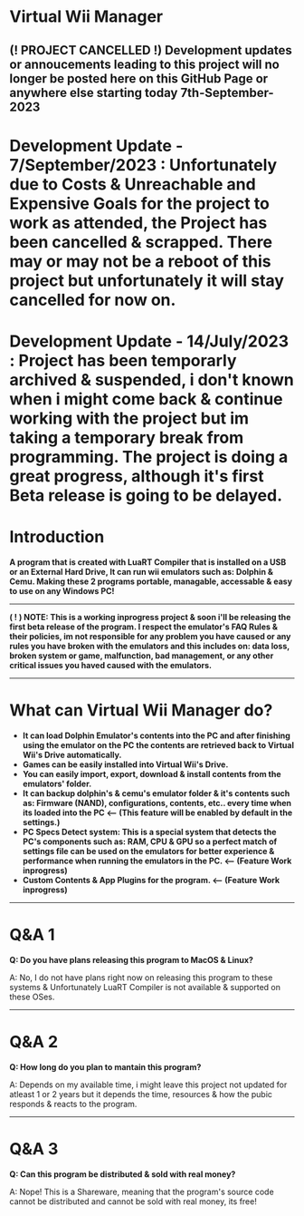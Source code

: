 <head>

<h1> Virtual Wii Manager </h1>

   </head>

<h2>(! PROJECT CANCELLED !) Development updates or annoucements leading to this project will no longer be posted here on this GitHub Page or anywhere else starting today 7th-September-2023</h2>

<h1>Development Update - 7/September/2023 : Unfortunately due to Costs & Unreachable and Expensive Goals for the project to work as attended, the Project has been cancelled & scrapped. There may or may not be a reboot of this project but unfortunately it will stay cancelled for now on. </h1>


<h1>Development Update - 14/July/2023 : Project has been temporarly archived & suspended, i don't known when i might come back & continue working with the project but im taking a temporary break from programming. The project is doing a great progress, although it's first Beta release is going to be delayed.</h1>

<h1> Introduction </h1>
   
**A program that is created with LuaRT Compiler that is installed on a USB or an External Hard Drive, It can run wii emulators such as: Dolphin &amp; Cemu. Making these 2 programs portable, managable, accessable & easy to use on any Windows PC!** 


 <hr>

 
**( ! ) NOTE: This is a working inprogress project & soon i'll be releasing the first beta release of the program. I respect the emulator's FAQ Rules & their policies, im not responsible for any problem you have caused or any rules you have broken with the emulators and this includes on: data loss, broken system or game, malfunction, bad management, or any other critical issues you haved caused with the emulators.**

 <hr>  
 
<h1> What can Virtual Wii Manager do? </h1>

- **It can load Dolphin Emulator's contents into the PC and after finishing using the emulator on the PC the contents are retrieved back to Virtual Wii's Drive automatically.**
- **Games can be easily installed into Virtual Wii's Drive.**
- **You can easily import, export, download & install contents from the emulators' folder.**
- **It can backup dolphin's & cemu's emulator folder & it's contents such as: Firmware (NAND), configurations, contents, etc.. every time when its loaded into the PC <-- (This feature will be enabled by default in the settings.)**
- **PC Specs Detect system: This is a special system that detects the PC's components such as: RAM, CPU & GPU so a perfect match of settings file can be used on the emulators for better experience & performance when running the emulators in the PC. <-- (Feature Work inprogress)**
- **Custom Contents & App Plugins for the program. <-- (Feature Work inprogress)**

 <hr>  

<h1> Q&A 1 </h1>

**Q: Do you have plans releasing this program to MacOS & Linux?**

A: No, I do not have plans right now on releasing this program to these systems & Unfortunately LuaRT Compiler is not available & supported on these OSes.

 <hr>  

<h1> Q&A 2 </h1>

**Q: How long do you plan to mantain this program?**

A: Depends on my available time, i might leave this project not updated for atleast 1 or 2 years but it depends the time, resources & how the pubic responds & reacts to the program.

 <hr>  

<h1> Q&A 3 </h1>

**Q: Can this program be distributed & sold with real money?**

A: Nope! This is a Shareware, meaning that the program's source code cannot be distributed and cannot be sold with real money, its free!


